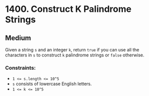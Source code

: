 # 1400. Construct K Palindrome Strings

## Medium

Given a string `s` and an integer `k`, return `true` if you can use all the characters in `s` to construct `k`
palindrome strings or `false` otherwise.

### Constraints:

- `1 <= s.length <= 10^5`
- `s` consists of lowercase English letters.
- `1 <= k <= 10^5`

